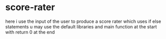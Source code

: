 # score-rater
here i use the input of the user to produce a score rater which uses if else statements
u may use the default libraries and main function at the start with return 0 at the end
